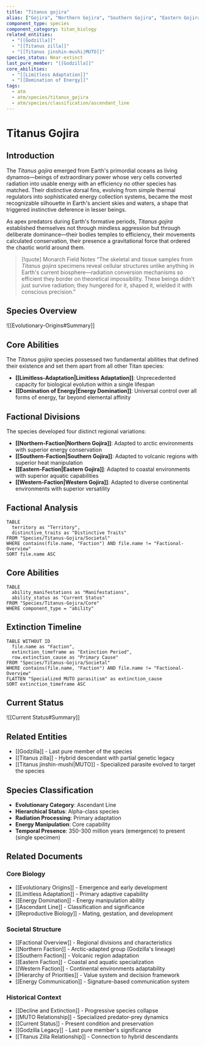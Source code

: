 ```yaml
---
title: "Titanus gojira"
alias: ["Gojira", "Northern Gojira", "Southern Gojira", "Eastern Gojira", "Western Gojira"]
component_type: species
component_category: titan_biology
related_entities:
  - "[[Godzilla]]"
  - "[[Titanus zilla]]"
  - "[[Titanus jinshin-mushi|MUTO]]"
species_status: Near-extinct
last_pure_member: "[[Godzilla]]"
core_abilities:
  - "[[Limitless Adaptation]]"
  - "[[Domination of Energy]]"
tags:
  - atm
  - atm/species/titanus_gojira
  - atm/species/classification/ascendant_line
---
```


# Titanus Gojira

## Introduction

The *Titanus gojira* emerged from Earth's primordial oceans as living dynamos—beings of extraordinary power whose very cells converted radiation into usable energy with an efficiency no other species has matched. Their distinctive dorsal fins, evolving from simple thermal regulators into sophisticated energy collection systems, became the most recognizable silhouette in Earth's ancient skies and waters, a shape that triggered instinctive deference in lesser beings.

As apex predators during Earth's formative periods, *Titanus gojira* established themselves not through mindless aggression but through deliberate dominance—their bodies temples to efficiency, their movements calculated conservation, their presence a gravitational force that ordered the chaotic world around them.

> [!quote] Monarch Field Notes
> “The skeletal and tissue samples from *Titanus gojira* specimens reveal cellular structures unlike anything in Earth's current biosphere—radiation conversion mechanisms so efficient they border on theoretical impossibility. These beings didn't just survive radiation; they hungered for it, shaped it, wielded it with conscious precision.”

## Species Overview

![[Evolutionary-Origins#Summary]]

## Core Abilities

The *Titanus gojira* species possessed two fundamental abilities that defined their existence and set them apart from all other Titan species:

- **[[Limitless-Adaptation|Limitless Adaptation]]**: Unprecedented capacity for biological evolution within a single lifespan
- **[[Domination of Energy|Energy Domination]]**: Universal control over all forms of energy, far beyond elemental affinity

## Factional Divisions

The species developed four distinct regional variations:

- **[[Northern-Faction|Northern Gojira]]**: Adapted to arctic environments with superior energy conservation
- **[[Southern-Faction|Southern Gojira]]**: Adapted to volcanic regions with superior heat manipulation
- **[[Eastern-Faction|Eastern Gojira]]**: Adapted to coastal environments with superior aquatic capabilities
- **[[Western-Faction|Western Gojira]]**: Adapted to diverse continental environments with superior versatility

## Factional Analysis

```dataview
TABLE
  territory as "Territory",
  distinctive_traits as "Distinctive Traits"
FROM "Species/Titanus-Gojira/Societal"
WHERE contains(file.name, "Faction") AND file.name != "Factional-Overview"
SORT file.name ASC
```

## Core Abilities

```dataview
TABLE
  ability_manifestations as "Manifestations",
  ability_status as "Current Status"
FROM "Species/Titanus-Gojira/Core"
WHERE component_type = "ability"
```

## Extinction Timeline

```dataview
TABLE WITHOUT ID
  file.name as "Faction",
  extinction_timeframe as "Extinction Period",
  row.extinction_cause as "Primary Cause"
FROM "Species/Titanus-Gojira/Societal"
WHERE contains(file.name, "Faction") AND file.name != "Factional-Overview"
FLATTEN "Specialized MUTO parasitism" as extinction_cause
SORT extinction_timeframe ASC
```

## Current Status

![[Current Status#Summary]]

## Related Entities

- [[Godzilla]] - Last pure member of the species
- [[Titanus zilla]] - Hybrid descendant with partial genetic legacy
- [[Titanus jinshin-mushi|MUTO]] - Specialized parasite evolved to target the species

## Species Classification

- **Evolutionary Category**: Ascendant Line
- **Hierarchical Status**: Alpha-class species
- **Radiation Processing**: Primary adaptation
- **Energy Manipulation**: Core capability
- **Temporal Presence**: 350-300 million years (emergence) to present (single specimen)

## Related Documents

### Core Biology

- [[Evolutionary Origins]] - Emergence and early development
- [[Limitless Adaptation]] - Primary adaptive capability
- [[Energy Domination]] - Energy manipulation ability
- [[Ascendant Line]] - Classification and significance
- [[Reproductive Biology]] - Mating, gestation, and development

### Societal Structure

- [[Factional Overview]] - Regional divisions and characteristics
- [[Northern Faction]] - Arctic-adapted group (Godzilla's lineage)
- [[Southern Faction]] - Volcanic region adaptation
- [[Eastern Faction]] - Coastal and aquatic specialization
- [[Western Faction]] - Continental environments adaptability
- [[Hierarchy of Priorities]] - Value system and decision framework
- [[Energy Communication]] - Signature-based communication system

### Historical Context

- [[Decline and Extinction]] - Progressive species collapse
- [[MUTO Relationship]] - Specialized predator-prey dynamics
- [[Current Status]] - Present condition and preservation
- [[Godzilla Legacy]] - Last pure member's significance
- [[Titanus Zilla Relationship]] - Connection to hybrid descendants